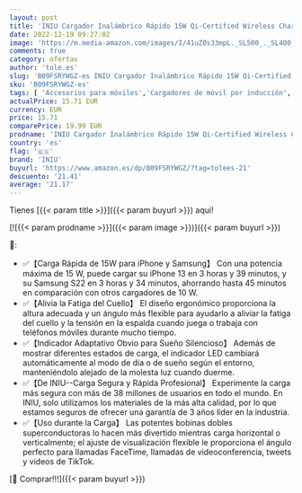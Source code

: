 ```yaml
---
layout: post
title: 'INIU Cargador Inalámbrico Rápido 15W Qi-Certified Wireless Charger Estación Compatible para iPhone 13 12 11 Pro MAX Samsung Galaxy S22 S21 S20 Google Piexl'
date: 2022-12-19 09:27:02
image: 'https://m.media-amazon.com/images/I/41uZ0s33mpL._SL500_._SL400_.jpg'
comments: true
category: ofertas
author: 'tole.es'
slug: 'B09FSRYWGZ-es INIU Cargador Inalámbrico Rápido 15W Qi-Certified Wireless...'
sku: 'B09FSRYWGZ-es'
tags: [ 'Accesorios para móviles','Cargadores de móvil por inducción','Cargadores para móviles','Comunicación móvil y accesorios','Electrónica','iniu','iphone','🇪🇸', ]
actualPrice: 15.71 EUR
currency: EUR
price: 15.71
comparePrice: 19.99 EUR
prodname: 'INIU Cargador Inalámbrico Rápido 15W Qi-Certified Wireless Charger Estación Compatible para iPhone 13 12 11 Pro MAX Samsung Galaxy S22 S21 S20 Google Piexl'
country: 'es'
flag: '🇪🇸'
brand: 'INIU'
buyurl: 'https://www.amazon.es/dp/B09FSRYWGZ/?tag=tolees-21'
descuento: '21.41'
average: '21.17'
---
```


Tienes [{{< param title >}}]({{< param buyurl >}}) aqui!

[![{{< param prodname >}}]({{< param image >}})]({{< param buyurl >}})

🔎:

- ✅【Carga Rápida de 15W para iPhone y Samsung】 Con una potencia máxima de 15 W, puede cargar su iPhone 13 en 3 horas y 39 minutos, y su Samsung S22 en 3 horas y 34 minutos, ahorrando hasta 45 minutos en comparación con otros cargadores de 10 W.
- ✅【Alivia la Fatiga del Cuello】 El diseño ergonómico proporciona la altura adecuada y un ángulo más flexible para ayudarlo a aliviar la fatiga del cuello y la tensión en la espalda cuando juega o trabaja con teléfonos móviles durante mucho tiempo.
- ✅【Indicador Adaptativo Obvio para Sueño Silencioso】 Además de mostrar diferentes estados de carga, el indicador LED cambiará automáticamente al modo de día o de sueño según el entorno, manteniéndolo alejado de la molesta luz cuando duerme.
- ✅【De INIU--Carga Segura y Rápida Profesional】 Experimente la carga más segura con más de 38 millones de usuarios en todo el mundo. En INIU, solo utilizamos los materiales de la más alta calidad, por lo que estamos seguros de ofrecer una garantía de 3 años líder en la industria.
- ✅【Uso durante la Carga】 Las potentes bobinas dobles superconductoras lo hacen más divertido mientras carga horizontal o verticalmente; el ajuste de visualización flexible le proporciona el ángulo perfecto para llamadas FaceTime, llamadas de videoconferencia, tweets y videos de TikTok.

[🛒 Comprar!!!]({{< param buyurl >}})
